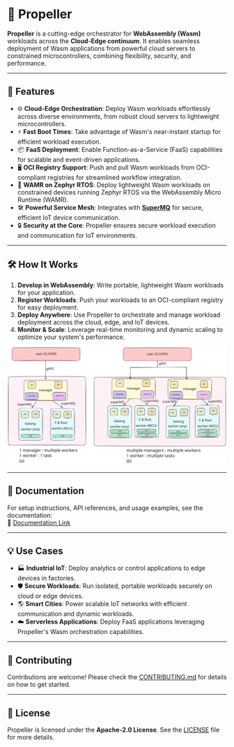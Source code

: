 # 🚀 Propeller  

**Propeller** is a cutting-edge orchestrator for **WebAssembly (Wasm)** workloads across the **Cloud-Edge continuum**. It enables seamless deployment of Wasm applications from powerful cloud servers to constrained microcontrollers, combining flexibility, security, and performance.  

---

## 🌟 Features  

- 🌐 **Cloud-Edge Orchestration**: Deploy Wasm workloads effortlessly across diverse environments, from robust cloud servers to lightweight microcontrollers.  
- ⚡ **Fast Boot Times**: Take advantage of Wasm's near-instant startup for efficient workload execution.  
- 📦 **FaaS Deployment**: Enable Function-as-a-Service (FaaS) capabilities for scalable and event-driven applications.  
- 🖥️ **OCI Registry Support**: Push and pull Wasm workloads from OCI-compliant registries for streamlined workflow integration.  
- 🔧 **WAMR on Zephyr RTOS**: Deploy lightweight Wasm workloads on constrained devices running Zephyr RTOS via the WebAssembly Micro Runtime (WAMR).  
- 🛠️ **Powerful Service Mesh**: Integrates with **[SuperMQ](https://github.com/absmach)** for secure, efficient IoT device communication.  
- 🔒 **Security at the Core**: Propeller ensures secure workload execution and communication for IoT environments.  

---

## 🛠️ How It Works

1. **Develop in WebAssembly**: Write portable, lightweight Wasm workloads for your application.
2. **Register Workloads**: Push your workloads to an OCI-compliant registry for easy deployment.
3. **Deploy Anywhere**: Use Propeller to orchestrate and manage workload deployment across the cloud, edge, and IoT devices.
4. **Monitor & Scale**: Leverage real-time monitoring and dynamic scaling to optimize your system's performance.

![Propeller Orchestration Diagram](docs/architecture.svg)

---

## 📖 Documentation

For setup instructions, API references, and usage examples, see the documentation:  
🔗 [Documentation Link](http://docs.propeller.abstractmachines.fr/)

---

## 💡 Use Cases  

- 🏭 **Industrial IoT**: Deploy analytics or control applications to edge devices in factories.  
- 🛡️ **Secure Workloads**: Run isolated, portable workloads securely on cloud or edge devices.  
- 🌎 **Smart Cities**: Power scalable IoT networks with efficient communication and dynamic workloads.  
- ☁️ **Serverless Applications**: Deploy FaaS applications leveraging Propeller's Wasm orchestration capabilities.  

---

## 🤝 Contributing  

Contributions are welcome! Please check the [CONTRIBUTING.md](#) for details on how to get started.  

---

## 📜 License  

Propeller is licensed under the **Apache-2.0 License**. See the [LICENSE](LICENSE) file for more details.  
